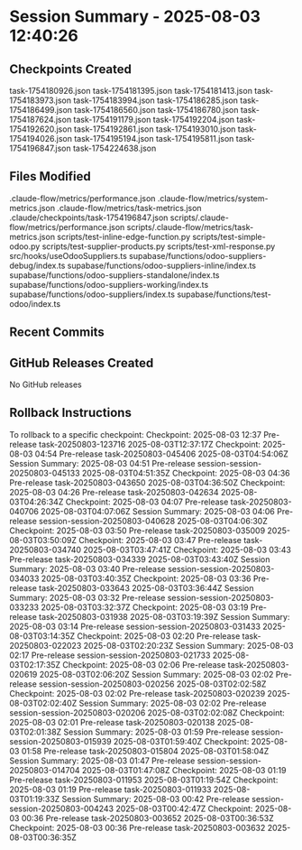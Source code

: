 # Session Summary - 2025-08-03 12:40:26

## Checkpoints Created
task-1754180926.json
task-1754181395.json
task-1754181413.json
task-1754183973.json
task-1754183994.json
task-1754186285.json
task-1754186499.json
task-1754186560.json
task-1754186780.json
task-1754187624.json
task-1754191179.json
task-1754192204.json
task-1754192620.json
task-1754192861.json
task-1754193010.json
task-1754194026.json
task-1754195194.json
task-1754195811.json
task-1754196847.json
task-1754224638.json

## Files Modified
.claude-flow/metrics/performance.json
.claude-flow/metrics/system-metrics.json
.claude-flow/metrics/task-metrics.json
.claude/checkpoints/task-1754196847.json
scripts/.claude-flow/metrics/performance.json
scripts/.claude-flow/metrics/task-metrics.json
scripts/test-inline-edge-function.py
scripts/test-simple-odoo.py
scripts/test-supplier-products.py
scripts/test-xml-response.py
src/hooks/useOdooSuppliers.ts
supabase/functions/odoo-suppliers-debug/index.ts
supabase/functions/odoo-suppliers-inline/index.ts
supabase/functions/odoo-suppliers-standalone/index.ts
supabase/functions/odoo-suppliers-working/index.ts
supabase/functions/odoo-suppliers/index.ts
supabase/functions/test-odoo/index.ts

## Recent Commits


## GitHub Releases Created
No GitHub releases

## Rollback Instructions
To rollback to a specific checkpoint:
Checkpoint: 2025-08-03 12:37	Pre-release	task-20250803-123716	2025-08-03T12:37:17Z
Checkpoint: 2025-08-03 04:54	Pre-release	task-20250803-045406	2025-08-03T04:54:06Z
Session Summary: 2025-08-03 04:51	Pre-release	session-session-20250803-045133	2025-08-03T04:51:35Z
Checkpoint: 2025-08-03 04:36	Pre-release	task-20250803-043650	2025-08-03T04:36:50Z
Checkpoint: 2025-08-03 04:26	Pre-release	task-20250803-042634	2025-08-03T04:26:34Z
Checkpoint: 2025-08-03 04:07	Pre-release	task-20250803-040706	2025-08-03T04:07:06Z
Session Summary: 2025-08-03 04:06	Pre-release	session-session-20250803-040628	2025-08-03T04:06:30Z
Checkpoint: 2025-08-03 03:50	Pre-release	task-20250803-035009	2025-08-03T03:50:09Z
Checkpoint: 2025-08-03 03:47	Pre-release	task-20250803-034740	2025-08-03T03:47:41Z
Checkpoint: 2025-08-03 03:43	Pre-release	task-20250803-034339	2025-08-03T03:43:40Z
Session Summary: 2025-08-03 03:40	Pre-release	session-session-20250803-034033	2025-08-03T03:40:35Z
Checkpoint: 2025-08-03 03:36	Pre-release	task-20250803-033643	2025-08-03T03:36:44Z
Session Summary: 2025-08-03 03:32	Pre-release	session-session-20250803-033233	2025-08-03T03:32:37Z
Checkpoint: 2025-08-03 03:19	Pre-release	task-20250803-031938	2025-08-03T03:19:39Z
Session Summary: 2025-08-03 03:14	Pre-release	session-session-20250803-031433	2025-08-03T03:14:35Z
Checkpoint: 2025-08-03 02:20	Pre-release	task-20250803-022023	2025-08-03T02:20:23Z
Session Summary: 2025-08-03 02:17	Pre-release	session-session-20250803-021733	2025-08-03T02:17:35Z
Checkpoint: 2025-08-03 02:06	Pre-release	task-20250803-020619	2025-08-03T02:06:20Z
Session Summary: 2025-08-03 02:02	Pre-release	session-session-20250803-020256	2025-08-03T02:02:58Z
Checkpoint: 2025-08-03 02:02	Pre-release	task-20250803-020239	2025-08-03T02:02:40Z
Session Summary: 2025-08-03 02:02	Pre-release	session-session-20250803-020206	2025-08-03T02:02:08Z
Checkpoint: 2025-08-03 02:01	Pre-release	task-20250803-020138	2025-08-03T02:01:38Z
Session Summary: 2025-08-03 01:59	Pre-release	session-session-20250803-015939	2025-08-03T01:59:40Z
Checkpoint: 2025-08-03 01:58	Pre-release	task-20250803-015804	2025-08-03T01:58:04Z
Session Summary: 2025-08-03 01:47	Pre-release	session-session-20250803-014704	2025-08-03T01:47:08Z
Checkpoint: 2025-08-03 01:19	Pre-release	task-20250803-011953	2025-08-03T01:19:54Z
Checkpoint: 2025-08-03 01:19	Pre-release	task-20250803-011933	2025-08-03T01:19:33Z
Session Summary: 2025-08-03 00:42	Pre-release	session-session-20250803-004243	2025-08-03T00:42:47Z
Checkpoint: 2025-08-03 00:36	Pre-release	task-20250803-003652	2025-08-03T00:36:53Z
Checkpoint: 2025-08-03 00:36	Pre-release	task-20250803-003632	2025-08-03T00:36:35Z
